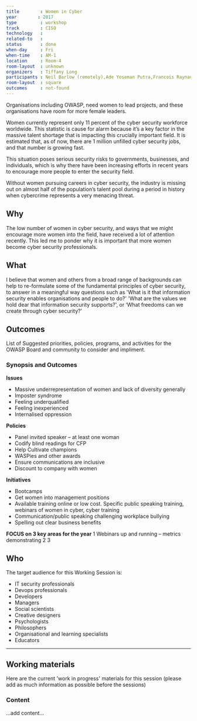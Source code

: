 ```yaml
---
title        : Women in Cyber
year		: 2017
type         : workshop
track        : CISO
technology   :
related-to   :
status       : done
when-day     : Fri
when-time    : AM-1
location     : Room-4
room-layout  : unknown
organizers   : Tiffany Long
participants : Neil Barlow (remotely),Ade Yoseman Putra,Francois Raynaud,Lisa Raynaud,Petty Meisari, Mamta Vuppu
room-layout  : square
outcomes     : not-found
---
```



Organisations including OWASP, need women to lead projects, and these organisations have room for more female leaders.

Women currently represent only 11 percent of the cyber security workforce worldwide. This statistic is cause for alarm because it’s a key factor in the massive talent shortage that is impacting this crucially important field. It is estimated that, as of now, there are 1 million unfilled cyber security jobs, and that number is growing fast.

This situation poses serious security risks to governments, businesses, and individuals, which is why there have been increasing efforts in recent years to encourage more people to enter the security field.

Without women pursuing careers in cyber security, the industry is missing out on almost half of the population’s talent pool during a period in history when cybercrime represents a very menacing threat.

## Why

The low number of women in cyber security, and ways that we might encourage more women into the field, have received a lot of attention recently. This led me to ponder why it is important that more women become cyber security professionals.

## What

I believe that women and others from a broad range of backgrounds can help to re-formulate some of the fundamental principles of cyber security, to answer in a meaningful way questions such as 'What is it that information security enables organisations and people to do?' 'What are the values we hold dear that information security supports?', or ‘What freedoms can we create through cyber security?’

## Outcomes

List of Suggested priorities, policies, programs, and activities for the OWASP Board and community to consider and impliment.

### Synopsis and Outcomes 

**Issues**
- Massive underrepresentation of women and lack of diversity generally
- Imposter syndrome
- Feeling underqualified
- Feeling inexperienced
- Internalised oppression 

**Policies**
-	Panel invited speaker – at least one woman
-	Codify blind readings for CFP
-	Help Cultivate champions
-	WASPies and other awards
-	Ensure communications are inclusive
-	Discount to company with women

**Initiatives**
- Bootcamps
- Get women into management positions
- Available training online or low cost.  Specific public speaking training, webinars of women in cyber, cyber training 
- Communication/public speaking  challenging workplace bullying
- Spelling out clear business benefits

**FOCUS on 3 key areas for the year**
1	Webinars up and running – metrics demonstrating 
2
3

## Who

The target audience for this Working Session is:

 - IT security professionals
 - Devops professionals
 - Developers
 - Managers
 - Social scientists
 - Creative designers
 - Psychologists
 - Philosophers
 - Organisational and learning specialists
 - Educators

 ---

## Working materials

Here are the current 'work in progress' materials for this session (please add as much information as possible before the sessions)

### Content

...add content...
